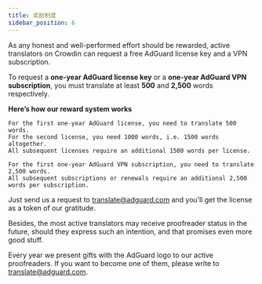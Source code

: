 ```yaml
---
title: 奖励制度
sidebar_position: 6
---
```


As any honest and well-performed effort should be rewarded, active translators on Crowdin can request a free AdGuard license key and a VPN subscription.

To request a **one-year AdGuard license key** or a **one-year AdGuard VPN subscription**, you must translate at least **500** and **2,500** words respectively.

**Here’s how our reward system works**

```
For the first one-year AdGuard license, you need to translate 500 words.
For the second license, you need 1000 words, i.e. 1500 words altogether.
All subsequent licenses require an additional 1500 words per license.

For the first one-year AdGuard VPN subscription, you need to translate 2,500 words.
All subsequent subscriptions or renewals require an additional 2,500 words per subscription.

```
Just send us a request to [translate@adguard.com](mailto:translate@adguard.com) and you’ll get the license as a token of our gratitude.

Besides, the most active translators may receive proofreader status in the future, should they express such an intention, and that promises even more good stuff.

Every year we present gifts with the AdGuard logo to our active proofreaders. If you want to become one of them, please write to [translate@adguard.com](mailto:translate@adguard.com).
